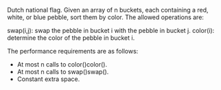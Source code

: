 Dutch national flag.
Given an array of n buckets, each containing a red, white, or blue pebble, sort them by color. The allowed operations are:

swap(i,j): swap the pebble in bucket i with the pebble in bucket j.
color(i): determine the color of the pebble in bucket i.

The performance requirements are as follows:
- At most n calls to color()color().
- At most n calls to swap()swap().
- Constant extra space.
